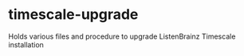 # timescale-upgrade
Holds various files and procedure to upgrade ListenBrainz Timescale installation
